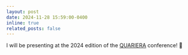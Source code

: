 ```yaml
---
layout: post
date: 2024-11-28 15:59:00-0400
inline: true
related_posts: false
---
```


I will be presenting at the 2024 edition of the <a href="https://quariera.com/programmation/">QUARIERA</a> conference! 📣
